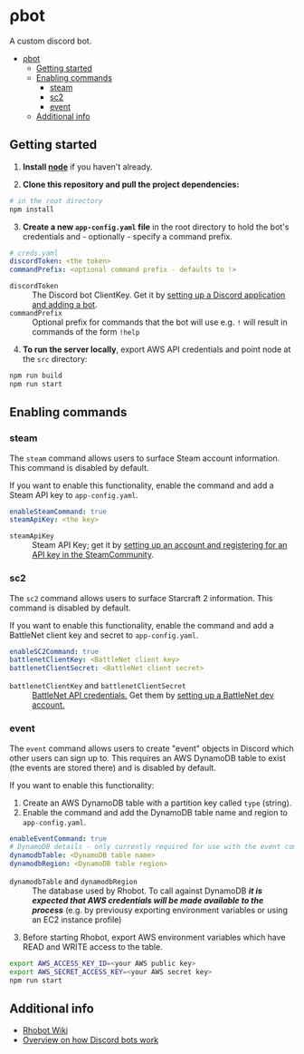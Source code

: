 # ρbot

A custom discord bot.

- [ρbot](#ρbot)
  - [Getting started](#getting-started)
  - [Enabling commands](#enabling-commands)
    - [steam](#steam)
    - [sc2](#sc2)
    - [event](#event)
  - [Additional info](#additional-info)

## Getting started

1. **Install [node](https://nodejs.org/en/download/)** if you haven't already.

2. **Clone this repository and pull the project dependencies:**

```bash
# in the root directory
npm install
```

3. **Create a new `app-config.yaml` file** in the root directory to hold the bot's credentials and - optionally - specify a command prefix.

```yaml
# creds.yaml
discordToken: <the token>
commandPrefix: <optional command prefix - defaults to !>
```

<dl>
<dt><code>discordToken</code></dt>
<dd>The Discord bot ClientKey. Get it by <a href="https://discordapp.com/developers/applications">setting up a Discord application and adding a bot</a>.</dd>
<dt><code>commandPrefix</code></dt>
<dd>Optional prefix for commands that the bot will use e.g. <code>!</code> will result in commands of the form <code>!help</code></dd>
</dl>

4. **To run the server locally**, export AWS API credentials and point node at the `src` directory:

```bash
npm run build
npm run start
```

## Enabling commands

### steam

The `steam` command allows users to surface Steam account information. This command is disabled by default.

If you want to enable this functionality, enable the command and add a Steam API key to `app-config.yaml`.

```yaml
enableSteamCommand: true
steamApiKey: <the key>
```

<dl>
<dt><code>steamApiKey</code></dt>
<dd>Steam API Key; get it by <a href="https://steamcommunity.com/dev">setting up an account and registering for an API key in the SteamCommunity</a>.</dd>
</dl>

### sc2

The `sc2` command allows users to surface Starcraft 2 information. This command is disabled by default.

If you want to enable this functionality, enable the command and add a BattleNet client key and secret to `app-config.yaml`.

```yaml
enableSC2Command: true
battlenetClientKey: <BattleNet client key>
battlenetClientSecret: <BattleNet client secret>
```

<dl>
<dt><code>battlenetClientKey</code> and <code>battlenetClientSecret</code></dt>
<dd><a href="https://develop.battle.net/documentation/guides/getting-started">BattleNet API credentials.</a> Get them by <a href="https://develop.battle.net/access">setting up a BattleNet dev account.</a></dd>
</dl>

### event

The `event` command allows users to create "event" objects in Discord which other users can sign up to.
This requires an AWS DynamoDB table to exist (the events are stored there) and is disabled by default.

If you want to enable this functionality:

1. Create an AWS DynamoDB table with a partition key called `type` (string).
2. Enable the command and add the DynamoDB table name and region to `app-config.yaml`.

```yaml
enableEventCommand: true
# DynamoDB details - only currently required for use with the event command
dynamodbTable: <DynamoDB table name>
dynamodbRegion: <DynamoDB table region>
```

<dl>
<dt><code>dynamodbTable</code> and <code>dynamodbRegion</code></dt>
<dd>The database used by Rhobot. To call against DynamoDB <b><i>it is expected that AWS credentials will be made available to the process</i></b>
(e.g. by previousy exporting environment variables or using an EC2 instance profile)</dd>
</dl>

3. Before starting Rhobot, export AWS environment variables which have READ and WRITE access to the table.

```bash
export AWS_ACCESS_KEY_ID=<your AWS public key>
export AWS_SECRET_ACCESS_KEY=<your AWS secret key>
npm run start
```

## Additional info

- [Rhobot Wiki](https://github.com/xpcoffee/rhobot/wiki)
- [Overview on how Discord bots work](https://xpcoffee.github.io/discord-bot)
